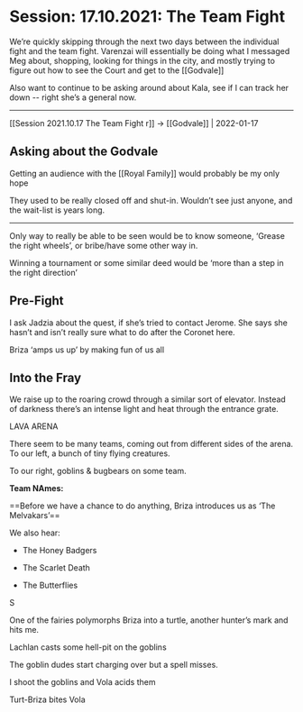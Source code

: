     

# Session: 17.10.2021: The Team Fight

We’re quickly skipping through the next two days between the individual fight and the team fight. Varenzai will essentially be doing what I messaged Meg about, shopping, looking for things in the city, and mostly trying to figure out how to see the Court and get to the [[Godvale]]

Also want to continue to be asking around about Kala, see if I can track her down -- right she’s a general now.

  

  
---

[[Session 2021.10.17 The Team Fight r]] -> [[Godvale]] | 2022-01-17
## Asking about the Godvale

Getting an audience with the [[Royal Family]] would probably be my only hope

They used to be really closed off and shut-in. Wouldn’t see just anyone, and the wait-list is years long.

---


Only way to really be able to be seen would be to know someone, ‘Grease the right wheels’, or bribe/have some other way in.

Winning a tournament or some similar deed would be ‘more than a step in the right direction’

  

## Pre-Fight

I ask Jadzia about the quest, if she’s tried to contact Jerome. She says she hasn’t and isn’t really sure what to do after the Coronet here.

  

Briza ‘amps us up’ by making fun of us all

## Into the Fray

We raise up to the roaring crowd through a similar sort of elevator. Instead of darkness there’s an intense light and heat through the entrance grate.

LAVA ARENA

  

There seem to be many teams, coming out from different sides of the arena. To our left, a bunch of tiny flying creatures.

To our right, goblins & bugbears on some team.

  

**Team NAmes:**

==Before we have a chance to do anything, Briza introduces us as ‘The Melvakars’==

We also hear:

-   The Honey Badgers
    
-   The Scarlet Death
    
-   The Butterflies
    

  

S

One of the fairies polymorphs Briza into a turtle, another hunter’s mark and hits me.

Lachlan casts some hell-pit on the goblins

The goblin dudes start charging over but a spell misses.

  

I shoot the goblins and Vola acids them

Turt-Briza bites Vola
